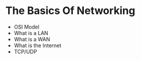 # The Basics Of Networking

- OSI Model
- What is a LAN
- What is a WAN
- What is the Internet
- TCP/UDP
